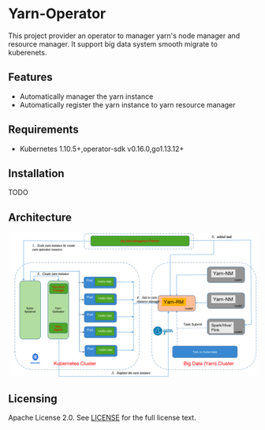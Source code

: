 # Yarn-Operator
                                                                                      
This project provider an operator to manager yarn's node manager and resource manager. It support big data system smooth migrate to kuberenets.

## Features
* Automatically manager the yarn instance
* Automatically register the yarn instance to yarn resource manager

## Requirements

* Kubernetes 1.10.5+,operator-sdk v0.16.0,go1.13.12+

## Installation
TODO

## Architecture

![Architecture Of Yarn Opterator](docs/images/architecture.png)

## Licensing

Apache License 2.0. See [LICENSE](LICENSE) for the full license text.                                                                                                         